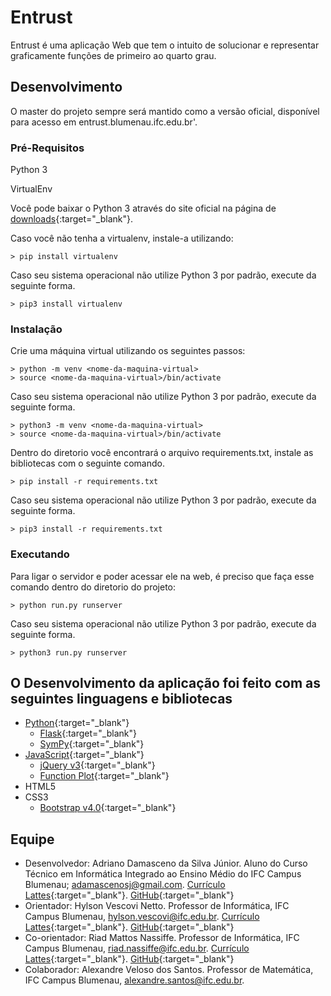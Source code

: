 # Entrust
Entrust é uma aplicação Web que tem o intuito de solucionar e representar graficamente funções de primeiro ao quarto grau.

## Desenvolvimento
O master do projeto sempre será mantido como a versão oficial, disponível para acesso em entrust.blumenau.ifc.edu.br'.

### Pré-Requisitos
Python 3

VirtualEnv

Você pode baixar o Python 3 através do site oficial na página de [downloads](https://www.python.org/downloads/){:target="_blank"}.

Caso você não tenha a virtualenv, instale-a utilizando:
```
> pip install virtualenv
```
Caso seu sistema operacional não utilize Python 3 por padrão, execute da seguinte forma.
```
> pip3 install virtualenv
```


### Instalação
Crie uma máquina virtual utilizando os seguintes passos:
```
> python -m venv <nome-da-maquina-virtual>
> source <nome-da-maquina-virtual>/bin/activate
```
Caso seu sistema operacional não utilize Python 3 por padrão, execute da seguinte forma.
```
> python3 -m venv <nome-da-maquina-virtual>
> source <nome-da-maquina-virtual>/bin/activate
```

Dentro do diretorio você encontrará o arquivo requirements.txt, instale as bibliotecas com o seguinte comando.
```
> pip install -r requirements.txt
```

Caso seu sistema operacional não utilize Python 3 por padrão, execute da seguinte forma.
```
> pip3 install -r requirements.txt
```

### Executando
Para ligar o servidor e poder acessar ele na web, é preciso que faça esse comando dentro do diretorio do projeto:
```
> python run.py runserver
```

Caso seu sistema operacional não utilize Python 3 por padrão, execute da seguinte forma.
```
> python3 run.py runserver
```

## O Desenvolvimento da aplicação foi feito com as seguintes linguagens e bibliotecas
- [Python](https://www.python.org/){:target="_blank"}
  - [Flask](http://flask.pocoo.org/){:target="_blank"}
  - [SymPy](https://www.sympy.org/pt/index.html){:target="_blank"}
- [JavaScript](https://www.javascript.com){:target="_blank"}
  - [jQuery v3](https://jquery.com){:target="_blank"}
  - [Function Plot](https://mauriciopoppe.github.io/function-plot/){:target="_blank"}
- HTML5
- CSS3
  - [Bootstrap v4.0](https://getbootstrap.com){:target="_blank"}

## Equipe
* Desenvolvedor: Adriano Damasceno da Silva Júnior. Aluno do Curso Técnico em Informática Integrado ao Ensino Médio do IFC Campus Blumenau; adamascenosj@gmail.com. [Currículo Lattes](http://lattes.cnpq.br/8609985120910990){:target="_blank"}. [GitHub](https://github.com/Fritas){:target="_blank"}
* Orientador: Hylson Vescovi Netto. Professor de Informática, IFC Campus Blumenau, hylson.vescovi@ifc.edu.br. [Currículo Lattes](http://lattes.cnpq.br/6155862179794521){:target="_blank"}. [GitHub](https://github.com/hvescovi){:target="_blank"}
* Co-orientador: Riad Mattos Nassiffe. Professor de Informática, IFC Campus Blumenau, riad.nassiffe@ifc.edu.br. [Currículo Lattes](http://lattes.cnpq.br/8149931631827091){:target="_blank"}. [GitHub](https://github.com/riadnassiffe){:target="_blank"}
* Colaborador: Alexandre Veloso dos Santos. Professor de Matemática, IFC Campus Blumenau, alexandre.santos@ifc.edu.br.
